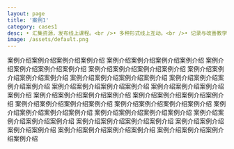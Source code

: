 ```yaml
---
layout: page
title: '案例1'
category: cases1
desc: • 汇集资源，发布线上课程。<br />• 多种形式线上互动。<br />• 记录与改善教学过程。
image: /assets/default.png
---
```


案例介绍案例介绍案例介绍案例介绍
案例介绍案例介绍案例介绍案例介绍
案例介绍案例介绍案例介绍案例介绍
案例介绍案例介绍案例介绍案例介绍
案例介绍案例介绍案例介绍案例介绍
案例介绍案例介绍案例介绍案例介绍
案例介绍案例介绍案例介绍案例介绍
案例介绍案例介绍案例介绍案例介绍
案例介绍案例介绍案例介绍案例介绍
案例介绍案例介绍案例介绍案例介绍
案例介绍案例介绍案例介绍案例介绍
案例介绍案例介绍案例介绍案例介绍
案例介绍案例介绍案例介绍案例介绍
案例介绍案例介绍案例介绍案例介绍
案例介绍案例介绍案例介绍案例介绍
案例介绍案例介绍案例介绍案例介绍
案例介绍案例介绍案例介绍案例介绍
案例介绍案例介绍案例介绍案例介绍
案例介绍案例介绍案例介绍案例介绍
案例介绍案例介绍案例介绍案例介绍
